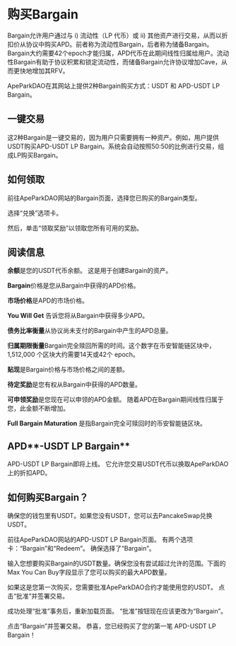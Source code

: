 # 购买Bargain

Bargain允许用户通过与 i) 流动性（LP 代币）或 ii) 其他资产进行交易，从而以折扣价从协议中购买APD。前者称为流动性Bargain，后者称为储备Bargain。Bargain大约需要42个epoch才能归属，APD代币在此期间线性归属给用户。流动性Bargain有助于协议积累和锁定流动性，而储备Bargain允许协议增加Cave，从而更快地增加其RFV。

ApeParkDAO在其网站上提供2种Bargain购买方式：USDT 和 APD-USDT LP Bargain。

## 一键**交易**

这2种Bargain是一键交易的，因为用户只需要拥有一种资产。例如，用户提供USDT购买APD-USDT LP Bargain。系统会自动按照50:50的比例进行交易，组成LP购买Bargain。

## 如何**领取**

前往ApeParkDAO网站的Bargain页面，选择您已购买的Bargain类型。

选择“兑换”选项卡。

然后，单击“领取奖励”以领取您所有可用的奖励。

## 阅读**信息**

**余额**是您的USDT代币余额。 这是用于创建Bargain的资产。

**Bargain**价格是您从Bargain中获得的APD价格。

**市场价格**是APD的市场价格。

**You Will Get** 告诉您将从Bargain中获得多少APD。

**债务比率衡量**从协议尚未支付的Bargain中产生的APD总量。

**归属期限衡量**Bargain完全赎回所需的时间。这个数字在币安智能链区块中， 1,512,000 个区块大约需要14天或42个 epoch。

**贴现**是Bargain价格与市场价格之间的差额。

**待定奖励**是您有权从Bargain中获得的APD数量。

**可申领奖励**是您现在可以申领的APD金额。 随着APD在Bargain期间线性归属于您，此金额不断增加。

**Full Bargain Maturation** 是指Bargain完全可赎回时的币安智能链区块。

## APD**-USDT LP Bargain**

APD-USDT LP Bargain即将上线。 它允许您交易USDT代币以换取ApeParkDAO上的折扣APD。

## 如何**购买Bargain？**

确保您的钱包里有USDT。如果您没有USDT，您可以去PancakeSwap兑换USDT。

前往ApeParkDAO网站的APD-USDT LP Bargain页面。 有两个选项卡：“Bargain”和“Redeem”。 确保选择了“Bargain”。

输入您想要购买Bargain的USDT数量。确保您没有尝试超过允许的范围。下面的 Max You Can Buy字段显示了您可以购买的最大APD数量。

如果这是您第一次购买，您需要批准ApeParkDAO合约才能使用您的USDT。 点击“批准”并签署交易。

成功处理“批准”事务后，重新加载页面。 “批准”按钮现在应该更改为“Bargain”。

点击“Bargain”并签署交易。 恭喜，您已经购买了您的第一笔 APD-USDT LP Bargain！

